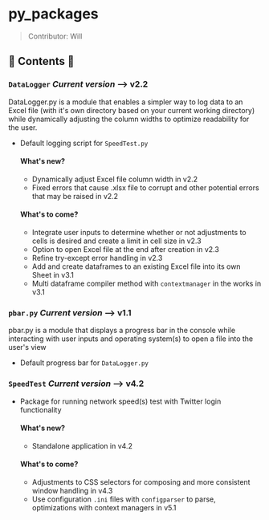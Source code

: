 # py_packages
>Contributor: Will

## 🐍 Contents 🐍 
### `DataLogger` ***Current version*** --> v2.2 
DataLogger.py is a module that enables a simpler way to log data to an Excel file (with it's own directory based on your current working directory) while dynamically adjusting the column widths to optimize readability for the user.
- Default logging script for `SpeedTest.py` 
  #### What's new?
  - Dynamically adjust Excel file column width in v2.2 
  - Fixed errors that cause .xlsx file to corrupt and other potential errors that may be raised in v2.2
  
  #### What's to come? 
  - Integrate user inputs to determine whether or not adjustments to cells is desired and create a limit in cell size in v2.3
  - Option to open Excel file at the end after creation in v2.3 
  - Refine try-except error handling in v2.3 
  - Add and create dataframes to an existing Excel file into its own Sheet in v3.1
  - Multi dataframe compiler method with `contextmanager` in the works in v3.1 

### `pbar.py` ***Current version*** --> v1.1 
pbar.py is a module that displays a progress bar in the console while interacting with user inputs and operating system(s) to open a file into the user's view
- Default progress bar for `DataLogger.py` 

### `SpeedTest` ***Current version*** --> v4.2 
- Package for running network speed(s) test with Twitter login functionality 
  #### What's new? 
  - Standalone application in v4.2 
  
  #### What's to come? 
  - Adjustments to CSS selectors for composing and more consistent window handling in v4.3
  - Use configuration `.ini` files with `configparser` to parse, optimizations with context managers in v5.1
